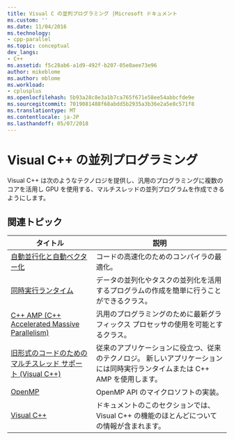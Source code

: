 ```yaml
---
title: Visual C の並列プログラミング |Microsoft ドキュメント
ms.custom: ''
ms.date: 11/04/2016
ms.technology:
- cpp-parallel
ms.topic: conceptual
dev_langs:
- C++
ms.assetid: f5c28ab6-a1d9-492f-b207-05e8aee73e96
author: mikeblome
ms.author: mblome
ms.workload:
- cplusplus
ms.openlocfilehash: 5b93a28c8e3a1b7ca765f671e58ee54abbcfde9e
ms.sourcegitcommit: 7019081488f68abdd5b2935a3b36e2a5e8c571f8
ms.translationtype: MT
ms.contentlocale: ja-JP
ms.lasthandoff: 05/07/2018
---
```

# <a name="parallel-programming-in-visual-c"></a>Visual C++ の並列プログラミング
Visual C++ は次のようなテクノロジを提供し、汎用のプログラミングに複数のコアを活用し GPU を使用する、マルチスレッドの並列プログラムを作成できるようにします。  
  
## <a name="related-articles"></a>関連トピック  
  
|タイトル|説明|  
|-----------|-----------------|  
|[自動並行化と自動ベクター化](../parallel/auto-parallelization-and-auto-vectorization.md)|コードの高速化のためのコンパイラの最適化。|  
|[同時実行ランタイム](../parallel/concrt/concurrency-runtime.md)|データの並列化やタスクの並列化を活用するプログラムの作成を簡単に行うことができるクラス。|  
|[C++ AMP (C++ Accelerated Massive Parallelism)](../parallel/amp/cpp-amp-cpp-accelerated-massive-parallelism.md)|汎用のプログラミングのために最新グラフィックス プロセッサの使用を可能とするクラス。|  
|[旧形式のコードのためのマルチスレッド サポート (Visual C++)](../parallel/multithreading-support-for-older-code-visual-cpp.md)|従来のアプリケーションに役立つ、従来のテクノロジ。 新しいアプリケーションには同時実行ランタイムまたは C++ AMP を使用します。|  
|[OpenMP](../parallel/openmp/openmp-in-visual-cpp.md)|OpenMP API のマイクロソフトの実装。|  
|[Visual C++](../visual-cpp-in-visual-studio.md)|ドキュメントのこのセクションでは、Visual C++ の機能のほとんどについての情報が含まれます。|